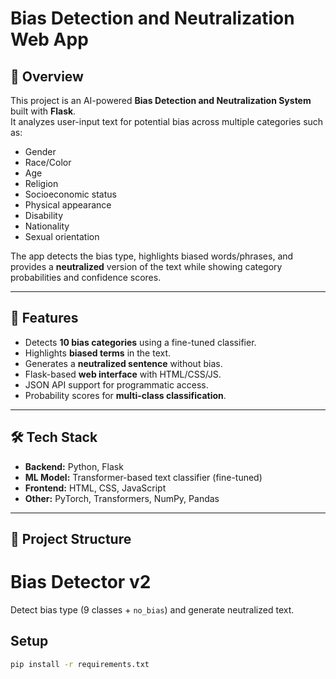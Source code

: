# Bias Detection and Neutralization Web App

## 📌 Overview
This project is an AI-powered **Bias Detection and Neutralization System** built with **Flask**.  
It analyzes user-input text for potential bias across multiple categories such as:
- Gender
- Race/Color
- Age
- Religion
- Socioeconomic status
- Physical appearance
- Disability
- Nationality
- Sexual orientation

The app detects the bias type, highlights biased words/phrases, and provides a **neutralized** version of the text while showing category probabilities and confidence scores.

---

## 🚀 Features
- Detects **10 bias categories** using a fine-tuned classifier.
- Highlights **biased terms** in the text.
- Generates a **neutralized sentence** without bias.
- Flask-based **web interface** with HTML/CSS/JS.
- JSON API support for programmatic access.
- Probability scores for **multi-class classification**.

---

## 🛠️ Tech Stack
- **Backend:** Python, Flask
- **ML Model:** Transformer-based text classifier (fine-tuned)
- **Frontend:** HTML, CSS, JavaScript
- **Other:** PyTorch, Transformers, NumPy, Pandas

---

## 📂 Project Structure



# Bias Detector v2

Detect bias type (9 classes + `no_bias`) and generate neutralized text.

## Setup

```bash
pip install -r requirements.txt
